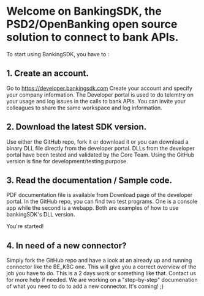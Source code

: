 # Welcome on BankingSDK, the PSD2/OpenBanking open source solution to connect to bank APIs.

To start using BankingSDK, you have to :

## 1. Create an account.

Go to https://developer.bankingsdk.com
Create your account and specify your company information.
The Developer portal is used to do telemtry on your usage and log issues in the calls to bank APIs.
You can invite your colleagues to share the same workspace and log information.

## 2. Download the latest SDK version.

Use either the GitHub repo, fork it or download it or you can download a binary DLL file directly from the developer portal.
DLLs from the developer portal have been tested and validated by the Core Team.
Using the GitHub version is fine for development/testing purpose.

## 3. Read the documentation / Sample code.

PDF documentation file is available from Download page of the developer portal.
In the GitHub repo, you can find two test programs. One is a console app while the second is a webapp.
Both are examples of how to use bankingSDK's DLL version.

You're started!

## 4. In need of a new connector?

Simply fork the GitHub repo and have a look at an already up and running connector like the BE_KBC one.
This will give you a correct overview of the job you have to do.
This is a 2 days work or something like that. Contact us for more help if needed. We are working on a "step-by-step" documenation of what you need to do to add a new connector. It's coming! ;)


